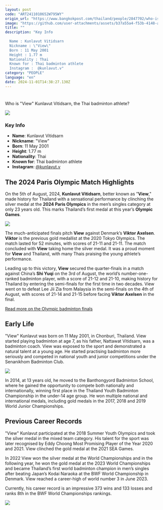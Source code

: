```yaml
---
layout: post
code: "ART2411010652W795WY"
origin_url: "https://www.bangkokpost.com/thailand/people/2847702/who-is-view-kunlavut-vitidsarn-the-thai-badminton-athlete-"
image: "https://github.com/user-attachments/assets/b37a55a4-f53b-4148-a063-c50ec5ceb14c"
title: ""
description: "Key Info 
 
  Name : Kunlavut Vitidsarn 
  Nickname : \"View\" 
  Born : 11 May 2001 
  Height : 1.77 m 
  Nationality : Thai 
  Known for : Thai badminton athlete 
  Instagram :  @kunlavut.v"
category: "PEOPLE"
language: "en"
date: 2024-11-01T14:38:27.130Z
---
```


# 

Who is "View" Kunlavut Vitidsarn, the Thai badminton athlete?

![](https://github.com/user-attachments/assets/bcb9a2a3-2005-4fd4-a914-c0c2f04d3b29)

### Key Info

*   **Name**: Kunlavut Vitidsarn
*   **Nickname**: "View" 
*   **Born**: 11 May 2001
*   **Height**: 1.77 m
*   **Nationality**: Thai
*   **Known for**: Thai badminton athlete
*   **Instagram**: [@kunlavut.v](https://www.instagram.com/kunlavut.v)

The 2024 Paris Olympic Match Highlights 
----------------------------------------

On the 5th of August, 2024, **Kunlavut Vitidsarn**, better known as "**View**," made history for Thailand with a sensational performance by clinching the silver medal at the **2024 Paris Olympics** in the men’s singles category at only 23 years old. This marks Thailand’s first medal at this year’s **Olympic Games**. 

![](https://github.com/user-attachments/assets/27334760-ac28-4dc3-a7bf-f312f7cf5cc4)

The much-anticipated finals pitch **View** against Denmark’s **Viktor Axelsen**. **Viktor** is the previous gold medallist at the 2020 Tokyo Olympics. The match lasted for 52 minutes, with scores of 21-11 and 21-11. The match concluded with **View** taking home the silver medal. It was a proud moment for **View** and Thailand, with many Thais praising the young athlete’s performance.    

Leading up to this victory, **View** secured the quarter-finals in a match against China’s **Shi Yuqi** on the 3rd of August, the world’s number-one-ranked badminton player, with a score of 21-12 and 21-10, making history for Thailand by entering the semi-finals for the first time in two decades. View went on to defeat Lee Jii Zia from Malaysia in the semi-finals on the 4th of August, with scores of 21-14 and 21-15 before facing **Viktor Axelsen** in the final.  

[Read more on the Olympic badminton finals](https://www.bangkokpost.com/sports/2841868/thailands-kunlavut-gets-silver-in-olympic-badminton-mens-singles)

Early Life
----------

"View" Kunlavut was born on 11 May 2001, in Chonburi, Thailand. View started playing badminton at age 7, as his father, Nattawat Vitidsarn, was a badminton coach. View was exposed to the sport and demonstrated a natural talent at a young age. He started practising badminton more seriously and competed in national youth and junior competitions under the Senanikhom Badminton Club. 

![](https://github.com/user-attachments/assets/bfb45208-8be8-46cf-b6c3-921f17898b54)

In 2014, at 13 years old, he moved to the Banthongyord Badminton School, where he gained the opportunity to compete both nationally and internationally, winning first place in the Thailand Youth Badminton Championship in the under-14 age group. He won multiple national and international medals, including gold medals in the 2017, 2018 and 2019 World Junior Championships.  

Previous Career Records  
-------------------------

"View" Kunlavut participated at the 2018 Summer Youth Olympics and took the silver medal in the mixed team category. His talent for the sport was later recognised by Eddy Choong Most Promising Player of the Year 2020 and 2021. View clinched the gold medal at the 2021 SEA Games.  

In 2022 View won the silver medal at the World Championships and in the following year, he won the gold medal at the 2023 World Championships and became Thailand’s first world badminton champion in men’s singles after beating Japan’s Kodai Naraoka at the BWF World Championship in Denmark. View reached a career-high of world number 3 in June 2023. 

Currently, his career record is an impressive 373 wins and 133 losses and ranks 8th in the BWF World Championships rankings.

![](https://github.com/user-attachments/assets/a42f827a-8900-43f5-a084-10556b12c4cd)